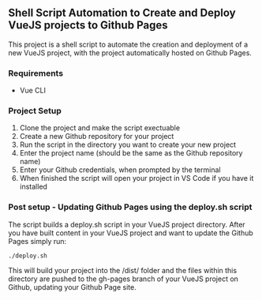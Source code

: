 ## Shell Script Automation to Create and Deploy VueJS projects to Github Pages
This project is a shell script to automate the creation and deployment of a new VueJS project, with the project automatically hosted on Github Pages.

### Requirements
- Vue CLI

### Project Setup

1. Clone the project and make the script exectuable
2. Create a new Github repository for your project
3. Run the script in the directory you want to create your new project
4. Enter the project name (should be the same as the Github repository name)
5. Enter your Github credentials, when prompted by the terminal
6. When finished the script will open your project in VS Code if you have it installed

### Post setup - Updating Github Pages using the deploy.sh script

The script builds a deploy.sh script in your VueJS project directory. After you have built content in your VueJS project and want to update the Github Pages simply run:

```
./deploy.sh
```

This will build your project into the /dist/ folder and the files within this directory are pushed to the gh-pages branch of your VueJS project on Github, updating your Github Page site.
